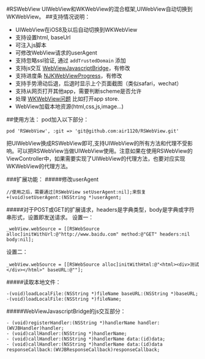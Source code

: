 #RSWebView
UIWebView和WKWebView的混合框架,UIWebView自动切换到WKWebView。
##支持情况说明：
* UIWebView在iOS8及以后自动切换到WKWebView
* 支持设置html, baseUrl
* 可注入js脚本
* 可修改WebView请求的userAgent
* 支持忽略ssl验证, 通过 `addTrustedDomain` 添加
* 支持js交互 [WebViewJavascriptBridge](https://github.com/marcuswestin/WebViewJavascriptBridge)，有修改
* 支持进度条 [NJKWebViewProgress](https://github.com/ninjinkun/NJKWebViewProgress)，有修改
* 支持手势滑动后退，后退时显示上个页面截图（类似safari，wechat）
* 支持从网页打开其他app，需要判断scheme是否允许
* 处理 [WKWebView问题](https://github.com/ShingoFukuyama/WKWebViewTips/blob/master/README.md)  比如打开app store.
* WebView加载本地资源(html,css,js,image...)

##使用方法：
pod加入以下部分：
```
pod 'RSWebView', :git => 'git@github.com:air1120/RSWebView.git'
```
把UIWebView换成RSWebView即可,支持UIWebView的所有方法和代理不受影响。可以把RSWebView当做UIWebView使用。注意如果在使用RSWebView的ViewController中，如果需要实现了UIWebView的代理方法，也要对应实现WKWebView的代理方法。

###扩展功能：
#####修改userAgent
```
//使用之后，需要通过[RSWebView setUserAgent:nil];来恢复
+(void)setUserAgent:(NSString *)userAgent;
```
#####对于POST或GET的扩展请求，headers是字典类型，body是字典或字符串形式，设置即发送请求。
设置一：
```
_webView.webSource = [[RSWebSource alloc]initWithUrl:@"http://www.baidu.com" method:@"GET" headers:nil body:nil];
```
设置二：
```
_webView.webSource = [[RSWebSource alloc]initWithHtml:@"<html><div>测试</div></html>" baseURL:@""];
```
#####读取本地文件：
```
-(void)loadLocalFile:(NSString *)fileName baseURL:(NSString *)baseURL;
-(void)loadLocalFile:(NSString *)fileName;
```
#####WebViewJavascriptBridge的js交互部分：
```
- (void)registerHandler:(NSString *)handlerName handler:(WVJBHandler)handler;
- (void)callHandler:(NSString *)handlerName;
- (void)callHandler:(NSString *)handlerName data:(id)data;
- (void)callHandler:(NSString *)handlerName data:(id)data responseCallback:(WVJBResponseCallback)responseCallback;
```
